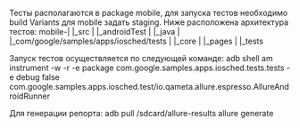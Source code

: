 Тесты располагаются в package mobile, для запуска тестов необходимо build Variants для mobile задать staging.
Ниже расположена архитектура тестов:
mobile-|
       |_src
          |
          |_androidTest
                 |
                 |_java
                     |
                     |_com/google/samples/apps/iosched/tests
                                      |
                                      |_core
                                      |
                                      |_pages
                                      |
                                      |_tests

Запуск тестов осуществляется по следующей команде:
adb shell am instrument -w -r   -e package com.google.samples.apps.iosched.tests.tests -e debug false com.google.samples.apps.iosched.test/io.qameta.allure.espresso.AllureAndroidRunner

Для генерации репорта:
adb pull /sdcard/allure-results
allure generate
